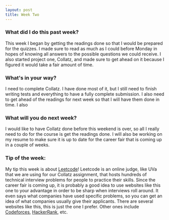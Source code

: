 ```yaml
---
layout: post
title: Week Two
---
```


### What did I do this past week?
This week I began by getting the readings done so that I would be prepared for the quizzes. I made sure to read as much as I could before Monday in hopes of knowing all answers to the possible questions we could receive. I also started project one, Collatz, and made sure to get ahead on it because I figured it would take a fair amount of time.

### What's in your way?
I need to complete Collatz. I have done most of it, but I still need to finish writing tests and everything to have a fully complete submission. I also need to get ahead of the readings for next week so that I will have them done in time. I also

### What will you do next week?
I would like to have Collatz done before this weekend is over, so all I really need to do for the course is get the readings done. I will also be working on my resume to make sure it is up to date for the career fair that is coming up in a couple of weeks.

### Tip of the week:
My tip this week is about [Leetcode](www.leetcode.com)! Leetcode is an online judge, like UVa that we are using for our Collatz assignment, that hosts hundreds of technical interview problems for people to practice their skills. Since the career fair is coming up, it is probably a good idea to use websites like this one to your advantage in order to be sharp when interviews roll around. It even says what companies have used specific problems, so you can get an idea of what companies usually give their applicants. There are several websites like this, this is just the one I prefer. Other ones include [Codeforces](www.codeforces.com), [HackerRank](www.hackerrank.com), etc.
